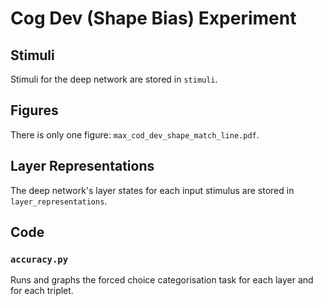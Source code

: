 # Cog Dev (Shape Bias) Experiment

## Stimuli
Stimuli for the deep network are stored in ```stimuli```.

## Figures
There is only one figure: ```max_cod_dev_shape_match_line.pdf```.

## Layer Representations
The deep network's layer states for each input stimulus are stored in ```layer_representations```.

## Code

### ```accuracy.py```
Runs and graphs the forced choice categorisation task for each layer and for each triplet.
